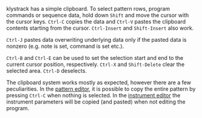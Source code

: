 klystrack has a simple clipboard. To select pattern rows, program commands or sequence data, hold down `Shift` and move the cursor with the cursor keys. `Ctrl-C` copies the data and `Ctrl-V` pastes the clipboard contents starting from the cursor. `Ctrl-Insert` and `Shift-Insert` also work.

`Ctrl-J` pastes data overwriting underlying data only if the pasted data is nonzero (e.g. note is set, command is set etc.).

`Ctrl-B` and `Ctrl-E` can be used to set the selection start and end to the current cursor position, respectively. `Ctrl-X` and `Shift-Delete` clear the selected area. `Ctrl-D` deselects.

The clipboard system works mostly as expected, however there are a few peculiarities. In the [pattern editor](PatternEditor.md), it is possible to copy the entire pattern by pressing `Ctrl-C` when nothing is selected. In the [instrument editor](InstrumentEditor.md) the instrument parameters will be copied (and pasted) when not editing the program.